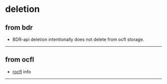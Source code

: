 # deletion

## from bdr

- BDR-api deletion intentionally does not delete from ocfl storage.

---

## from ocfl

- [rocfl](https://github.com/pwinckles/rocfl) info

---